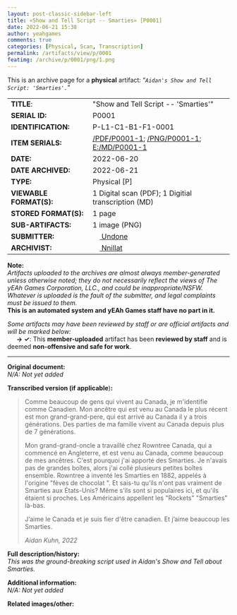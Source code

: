 ```yaml
---
layout: post-classic-sidebar-left
title: «Show and Tell Script -- Smarties» [P0001]
date: 2022-06-21 15:38
author: yeahgames
comments: true
categories: [Physical, Scan, Transcription]
permalink: /artifacts/view/p/0001
featimg: /archive/p/0001/png/1.png
---
```

<!-- wp:paragraph -->
<p>This is an archive page for a <strong>physical</strong> artifact: “<em><code>Aidan's Show and Tell Script: 'Smarties'.</code></em>”</p>
<!-- /wp:paragraph -->
<table>
    <tr>
        <td><b>TITLE</b>:</td>
        <td>&quot;Show and Tell Script -- &#39;Smarties&#39;&quot;</td>
    </tr>
    <tr>
        <td><b>SERIAL ID:</b></td>
        <td>P0001</td>
    </tr>
    <tr>
        <td><b>IDENTIFICATION:</b></td>
        <td>P-L1-C1-B1-F1-0001</td>
    </tr>
    <tr>
        <td><b>ITEM SERIALS:</b></td>
        <td><a href="/archive/p/0001/pdf/1.pdf">/PDF/P0001-1</a>; <a href="/archive/p/0001/png/1.png">/PNG/P0001-1</a>; <a href="//archive2.yeahgames.net/c/artifacts/p/0001/md/1.md">E:/MD/P0001-1</a> </td>
    </tr>
    <tr>
        <td><b>DATE:</b></td>
        <td>2022-06-20</td>
    </tr>
    <tr>
        <td><b>DATE ARCHIVED:</b></td>
        <td>2022-06-21</td>
    </tr>
    <tr>
        <td><b>TYPE:</b></td>
        <td>Physical [P]</td>
    </tr>
    <tr>
        <td><b>VIEWABLE FORMAT(S):</b></td>
        <td>1 Digital scan (PDF); 1 Digitial transcription (MD)</td>
    </tr>
    <tr>
        <td><b>STORED FORMAT(S):</b></td>
        <td>1 page</td>
    </tr>
    <tr>
        <td><b>SUB-ARTIFACTS:</b></td>
        <td>1 image (PNG)</td>
    </tr>
    <tr>
        <td><b>SUBMITTER:</b></td>
        <td><a href="//members.yeahgames.net/@undone"><img src="https://i.ibb.co/v3pwbfx/UNDONE.png" height="16" width="16"> Undone</a></td>
    </tr>
    <tr>
        <td><b>ARCHIVIST:</b></td>
        <td><a href="//members.yeahgames.net/@nnillat"><img src="https://news.yeahgames.net/assets/images/authors/tallinn.png" height="16" width="16"> Nnillat</a></td>
    </tr>
</table>

<!-- wp:paragraph -->
<p><strong>Note:</strong><br><em>Artifacts uploaded to the archives are almost always member-generated</em> <em>unless otherwise noted; they do not necessarily reflect the views of The yEAh Games Corporation, LLC., and could be inappropriate/NSFW. Whatever is uploaded is the fault of the submitter, and legal complaints must be issued to them.</em><br><strong>This is an automated system and yEAh Games staff have no part in it.</strong></p>
<!-- /wp:paragraph -->



<!-- wp:paragraph -->
<p><em>Some artifacts may have been reviewed by staff or are official artifacts</em> <em>and will be marked below:</em><br>⠀⠀<strong>→</strong> <strong>✓</strong>: This <strong>member-uploaded</strong> artifact has been <strong>reviewed by staff</strong> and is deemed <strong>non-offensive and safe for work</strong>.</p>
<!-- /wp:paragraph -->

<!-- wp:separator -->
<hr class="wp-block-separator has-alpha-channel-opacity" />
<!-- /wp:separator -->

<!-- wp:paragraph -->
<p><strong>Original document:</strong><br><em>N/A: Not yet added</em></p>
<!-- /wp:paragraph -->

<!-- wp:paragraph -->
<p><strong>Transcribed version (if applicable</strong>)<strong>:</strong></p>
<!-- /wp:paragraph -->

<!-- wp:quote -->
<blockquote class="wp-block-quote"><p>Comme beaucoup de gens qui vivent au Canada, je m'identifie comme Canadien. Mon ancêtre qui est venu au Canada le plus récent est mon grand-grand-pere, qui est arrivé au Canada il y a trois générations. Des parties de ma famille vivent au Canada depuis plus de 7 générations.&nbsp;</p><p>Mon grand-grand-oncle a travaillé chez Rowntree Canada, qui a commencé en Angleterre, et est venu au Canada, comme beaucoup de mes ancêtres. C'est pourquoi j'ai apporté des Smarties. Je n'avais pas de grandes boîtes, alors j'ai collé plusieurs petites boîtes ensemble. Rowntree a inventé les Smarties en 1882, appelés à l'origine "fèves de chocolat ". Et sais-tu qu’ils n'ont pas vraiment de Smarties aux États-Unis? Même s'ils sont si populaires ici, et qu'ils étaient si proches. Les Américains appellent les "Rockets" "Smarties" là-bas.</p><p>J’aime le Canada et je suis fier d'être canadien. Et j’aime beaucoup les Smarties.</p><cite>Aidan Kuhn, 2022</cite></blockquote>
<!-- /wp:quote -->

<!-- wp:paragraph -->
<p><strong>Full description/history:</strong><br><em>This was the ground-breaking script used in Aidan's Show and Tell about Smarties.</em></p>
<!-- /wp:paragraph -->

<!-- wp:paragraph -->
<p><strong>Additional information:</strong><br><em>N/A: Not yet added</em></p>
<!-- /wp:paragraph -->

<!-- wp:paragraph -->
<p><strong>Related images/other:</strong></p>
<!-- /wp:paragraph -->

<!-- wp:image {"id":549,"sizeSlug":"large","linkDestination":"none"} -->
<figure class="wp-block-image size-large"><img src="https://yeaharchives.files.wordpress.com/2022/06/smarties.png?w=400" alt="" class="wp-image-549" />
<!-- /wp:image -->
